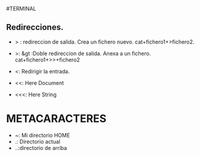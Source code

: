 #TERMINAL 

## Redirecciones. 

- &gt; : redireccion de salida. Crea un fichero nuevo. cat+fichero1+>fichero2.

- &gt;: &gt :Doble redireccion de salida. Anexa a un fichero. cat+fichero1+>>+fichero2

- &lt;: Redirigir la entrada.

- &lt;&lt;: Here Document

- &lt;&lt;&lt;: Here String 

# METACARACTERES
- ~: Mi directorio HOME
- .: Directorio actual
- ..:directorio de arriba
 